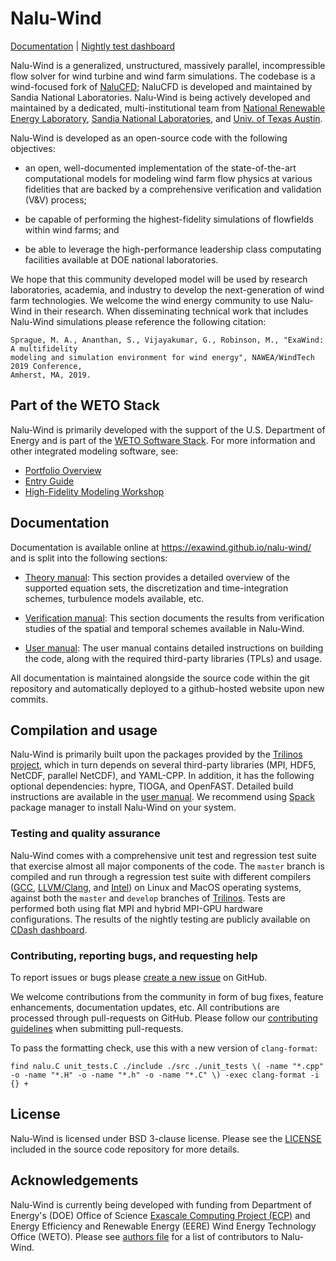 # Nalu-Wind 

[Documentation](https://exawind.github.io/nalu-wind/) | [Nightly test dashboard](http://my.cdash.org/index.php?project=Exawind) 

Nalu-Wind is a generalized, unstructured, massively parallel, incompressible
flow solver for wind turbine and wind farm simulations. The codebase is a
wind-focused fork of [NaluCFD](https://github.com/NaluCFD/Nalu); NaluCFD is developed 
and maintained by Sandia National Laboratories. Nalu-Wind is being actively
developed and maintained by a dedicated, multi-institutional team from [National
Renewable Energy Laboratory](https://nrel.gov), [Sandia National
Laboratories](https://sandia.gov), and [Univ. of Texas Austin](https://utexas.edu).

Nalu-Wind is developed as an open-source code with the following objectives: 

- an open, well-documented implementation of the state-of-the-art computational
  models for modeling wind farm flow physics at various fidelities that are
  backed by a comprehensive verification and validation (V&V) process;

- be capable of performing the highest-fidelity simulations of flowfields within
  wind farms; and 

- be able to leverage the high-performance leadership class computating
  facilities available at DOE national laboratories.

We hope that this community developed model will be used by research
laboratories, academia, and industry to develop the next-generation of wind farm
technologies. We welcome the wind energy community to use Nalu-Wind in their
research. When disseminating technical work that includes Nalu-Wind simulations
please reference the following citation:

    Sprague, M. A., Ananthan, S., Vijayakumar, G., Robinson, M., "ExaWind: A multifidelity 
    modeling and simulation environment for wind energy", NAWEA/WindTech 2019 Conference, 
    Amherst, MA, 2019.

## Part of the WETO Stack

Nalu-Wind is primarily developed with the support of the U.S. Department of Energy and is part of the [WETO Software Stack](https://nrel.github.io/WETOStack). For more information and other integrated modeling software, see:
- [Portfolio Overview](https://nrel.github.io/WETOStack/portfolio_analysis/overview.html)
- [Entry Guide](https://nrel.github.io/WETOStack/_static/entry_guide/index.html)
- [High-Fidelity Modeling Workshop](https://nrel.github.io/WETOStack/workshops/user_workshops_2024.html#high-fidelity-modeling)

## Documentation

Documentation is available online at https://exawind.github.io/nalu-wind/ and is
split into the following sections:

- [Theory manual](https://exawind.github.io/nalu-wind/source/theory/index.html):
  This section provides a detailed overview of the supported equation sets, the
  discretization and time-integration schemes, turbulence models available, etc.
  
- [Verification manual](https://exawind.github.io/nalu-wind/source/verification/index.html):
  This section documents the results from verification studies of the spatial
  and temporal schemes available in Nalu-Wind.
  
- [User manual](https://exawind.github.io/nalu-wind/source/user/index.html):
  The user manual contains detailed instructions on building the code, along
  with the required third-party libraries (TPLs) and usage.
  
All documentation is maintained alongside the source code within the git
repository and automatically deployed to a github-hosted website upon new commits.
  
## Compilation and usage

Nalu-Wind is primarily built upon the packages provided by the [Trilinos
project](https://trilinos.org), which in turn depends on several third-party
libraries (MPI, HDF5, NetCDF, parallel NetCDF), and YAML-CPP. In addition, it
has the following optional dependencies: hypre, TIOGA, and OpenFAST. Detailed
build instructions are available in the [user
manual](https://exawind.github.io/nalu-wind/source/user/building.html).
We recommend using [Spack](https://spack.io/) package manager to install
Nalu-Wind on your system.

### Testing and quality assurance

Nalu-Wind comes with a comprehensive unit test and regression test suite that
exercise almost all major components of the code. The `master` branch is
compiled and run through a regression test suite with different compilers
([GCC](https://gcc.gnu.org/), [LLVM/Clang](https://clang.llvm.org/), and
[Intel](https://software.intel.com/en-us/compilers)) on Linux and MacOS
operating systems, against both the `master` and `develop` branches of
[Trilinos](https://github.com/trilinos/Trilinos). Tests are performed both using
flat MPI and hybrid MPI-GPU hardware configurations. The results of the nightly
testing are publicly available on [CDash
dashboard](http://my.cdash.org/index.php?project=Exawind).

### Contributing, reporting bugs, and requesting help

To report issues or bugs please [create a new
issue](https://github.com/Exawind/nalu-wind/issues/new) on GitHub.

We welcome contributions from the community in form of bug fixes, feature
enhancements, documentation updates, etc. All contributions are processed
through pull-requests on GitHub. Please follow our [contributing
guidelines](https://github.com/Exawind/nalu-wind/blob/master/CONTRIBUTING.md)
when submitting pull-requests.

To pass the formatting check, use this with a new version of `clang-format`:
```
find nalu.C unit_tests.C ./include ./src ./unit_tests \( -name "*.cpp" -o -name "*.H" -o -name "*.h" -o -name "*.C" \) -exec clang-format -i {} +
```
  
## License

Nalu-Wind is licensed under BSD 3-clause license. Please see the
[LICENSE](https://github.com/Exawind/nalu-wind/blob/master/LICENSE) included in
the source code repository for more details.

## Acknowledgements 

Nalu-Wind is currently being developed with funding from Department of Energy's
(DOE) Office of Science [Exascale Computing Project
(ECP)](https://www.exascaleproject.org/) and Energy Efficiency and Renewable
Energy (EERE) Wind Energy Technology Office (WETO). Please see [authors
file](https://github.com/Exawind/nalu-wind/blob/master/AUTHORS) for a 
list of contributors to Nalu-Wind. 
